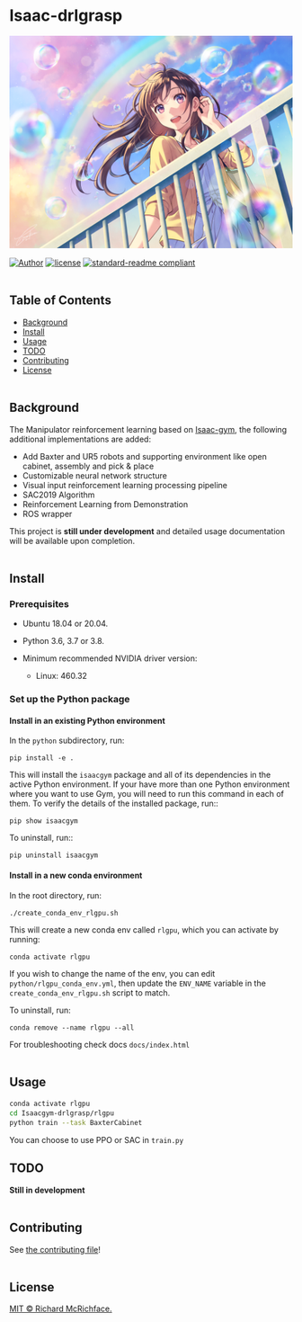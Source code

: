 # Isaac-drlgrasp

![Image text](img-folder/2222.png)

[![Author](https://img.shields.io/badge/Author-cypypccpy-blue.svg "Author")](https://github.com/cypypccpy "Author")
[![license](https://img.shields.io/github/license/:user/:repo.svg)](LICENSE)
[![standard-readme compliant](https://img.shields.io/badge/readme%20style-standard-brightgreen.svg?style=flat-square)](https://github.com/RichardLitt/standard-readme)
<br></br>

## Table of Contents

- [Background](#background)
- [Install](#install)
- [Usage](#usage)
- [TODO](#todo)
- [Contributing](#contributing)
- [License](#license)
<br></br>

## Background

The Manipulator reinforcement learning based on [Isaac-gym](https://developer.nvidia.com/isaac-gym), the following additional implementations are added:
- Add Baxter and UR5 robots and supporting environment like open cabinet, assembly and pick & place
- Customizable neural network structure
- Visual input reinforcement learning processing pipeline
- SAC2019 Algorithm
- Reinforcement Learning from Demonstration
- ROS wrapper

This project is **still under development** and detailed usage documentation will be available upon completion.
<br></br>

## Install
### Prerequisites
- Ubuntu 18.04 or 20.04.
- Python 3.6, 3.7 or 3.8.
- Minimum recommended NVIDIA driver version:

  + Linux: 460.32

### Set up the Python package

#### Install in an existing Python environment

In the ``python`` subdirectory, run:

    pip install -e .

This will install the ``isaacgym`` package and all of its dependencies in the active Python environment.  If your have more than one Python environment where you want to use Gym, you will need to run this command in each of them.  To verify the details of the installed package, run::

    pip show isaacgym

To uninstall, run::

    pip uninstall isaacgym

#### Install in a new conda environment

In the root directory, run:

    ./create_conda_env_rlgpu.sh

This will create a new conda env called ``rlgpu``, which you can activate by running:

    conda activate rlgpu

If you wish to change the name of the env, you can edit ``python/rlgpu_conda_env.yml``, then update the ``ENV_NAME`` variable in the ``create_conda_env_rlgpu.sh`` script to match.

To uninstall, run:

    conda remove --name rlgpu --all

For troubleshooting check docs `docs/index.html`
<br></br>

## Usage

```bash
conda activate rlgpu
cd Isaacgym-drlgrasp/rlgpu
python train --task BaxterCabinet
```

You can choose to use PPO or SAC in `train.py` 
## TODO

**Still in development**
<br></br>

## Contributing

See [the contributing file](CONTRIBUTING.md)!
<br></br>

## License

[MIT © Richard McRichface.](../LICENSE)
